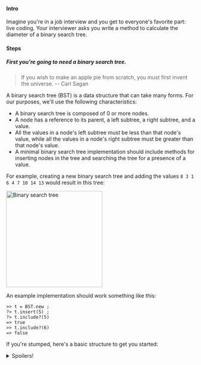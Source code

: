 #### Intro

Imagine you're in a job interview and you get to everyone's favorite part: live coding. Your interviewer asks you write a method to calculate the diameter of a binary search tree.

#### Steps

##### First you're going to need a binary search tree.

> If you wish to make an apple pie from scratch, you must first invent the universe.
> -- Carl Sagan

A binary search tree (BST) is a data structure that can take many forms. For our purposes, we'll use the following characteristics:
* A binary search tree is composed of 0 or more nodes.
* A node has a reference to its parent, a left subtree, a right subtree, and a value.
* All the values in a node's left subtree must be less than that node's value, while all the values in a node's right subtree must be greater than that node's value.
* A minimal binary search tree implementation should include methods for inserting nodes in the tree and searching the tree for a presence of a value.

For example, creating a new binary search tree and adding the values `8 3 1 6 4 7 10 14 13` would result in this tree:

<a title="By No machine-readable author provided. Dcoetzee assumed (based on copyright claims). [Public domain], via Wikimedia Commons" href="https://commons.wikimedia.org/wiki/File%3ABinary_search_tree.svg"><img width="256" alt="Binary search tree" src="https://upload.wikimedia.org/wikipedia/commons/thumb/d/da/Binary_search_tree.svg/256px-Binary_search_tree.svg.png"/></a>

An example implementation should work something like this:

```
>> t = BST.new ;
?> t.insert(5) ;
?> t.include?(5)
=> true
>> t.include?(6)
=> false
```

If you're stumped, here's a basic structure to get you started:
<details>
<summary>Spoilers!</summary>
```
class BST
  def initialize
    @root = nil
  end

  def insert(value)
    if @root
      # write your code here
    else
      @root = Node.new(value)
    end

    self
  end

  def search(value)
    # write your code here
  end
  alias_method :include?, :search

  class Node
    attr_writer :left, :right
    attr_reader :value

    def initialize(value, parent=nil)
      @value, @parent = value, parent
    end
  end
end
```
</details>

##### Next you need to be able to calculate the height.

The height of a tree is the length of the longest path through it from its root to any leaf node (that is, a node with no subtrees). The height of the example tree above is 4.

<details>
<summary>Hint</summary>
* A tree with no nodes has a height of 0.
* A tree with one node has a height of 1.
* All other trees have a height of 1 plus the maximum of the heights of its left and right subtrees.
</details>

##### Now you can calculate the diameter.

The diameter of a tree is the length of the longest path from any two nodes in the tree. The diameter of the example tree above is 7.

<details>
<summary>Hint</summary>
* A tree with zero nodes has a diameter of 0. 
* A tree with one node has a diameter of 1.
* All other trees have a diameter that is the maximum of:
  * the diameter of the left subtree
  * the diameter of the right subtree
  * 1 plus the height of the left subtree plus the height of the right subtree
</details>

#### "Since we've still got a few minutes left ..."

These are some extra things that can be added to your implementation independently, in roughly descending order of difficulty.

* Add methods that return the minimum and maximum values.
* Add a method that returns a sorted array of the values.
* Add a method to delete values.
* Add methods that calculate the floor and ceiling of a value (that is, the closest values in the tree that are &lt;= and &gt;= for a given value).
* Adding the same elements to a binary search tree in a different order can result in very bad performance and so-called unbalanced trees. Add a method that balances a binary search tree (that is, that returns the most compact and efficient form of that binary search tree).
* Implement a set data structure with your binary search tree. The insert and search methods can be used as is, but height and diameter don't make sense for a set, and you'll need to add subset and superset methods.
* Visualizing a tree can be difficult. Add a method to display a tree in some kind of visually pleasing way.

#### References:
* http://algs4.cs.princeton.edu/32bst/
* https://dzone.com/articles/algorithm-week-balancing
* https://crackinterviewtoday.wordpress.com/2010/03/11/diameter-of-a-binary-tree/
* https://en.wikipedia.org/wiki/Binary_search_tree
* https://twitter.com/brian_pearce/status/814188998784495616
